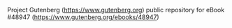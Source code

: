 Project Gutenberg (https://www.gutenberg.org) public repository for eBook #48947 (https://www.gutenberg.org/ebooks/48947)
